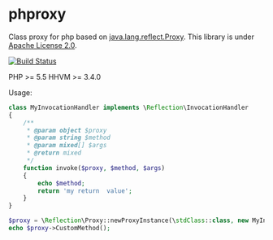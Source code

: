 phproxy
=======

Class proxy for php based on [java.lang.reflect.Proxy](https://docs.oracle.com/javase/7/docs/api/java/lang/reflect/Proxy.html).
This library is under [Apache License 2.0](http://www.apache.org/licenses/LICENSE-2.0.html).

[![Build Status](https://travis-ci.org/crashuxx/phproxy.svg?branch=master)](https://travis-ci.org/crashuxx/phproxy)

PHP >= 5.5
HHVM >= 3.4.0

Usage:
```php
class MyInvocationHandler implements \Reflection\InvocationHandler
{
    /**
     * @param object $proxy
     * @param string $method
     * @param mixed[] $args
     * @return mixed
     */
    function invoke($proxy, $method, $args)
    {
        echo $method;
        return 'my return  value';
    }
}

$proxy = \Reflection\Proxy::newProxyInstance(\stdClass::class, new MyInvocationHandler());
echo $proxy->CustomMethod();
```
